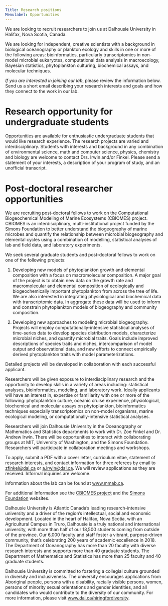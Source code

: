 ```yaml
---
Title: Research positions
Menulabel: Opportunities
---
```


We are looking to recruit researchers to join us at Dalhousie
University in Halifax, Nova Scotia, Canada.

We are looking for independent, creative scientists
with a background in biological oceanography or plankton ecology
and skills in one or more of the following areas: bioinformatics,
particularly transcriptomics in non-model microbial eukaryotes,
computational data analysis in macroecology, Bayesian statistics,
phytoplankton culturing, biochemical assays, and molecular techniques.

*If you are interested in joining our lab*, please review the information below. Send us a short email describing your research interests and goals and how they connect to the work in our lab.

# Research opportunity for undergraduate students

Opportunities are available for enthusiastic undergraduate students
that would like research experience. The research projects are
varied and interdisciplinary. Students with interests and background
in any combination of environmental science, math and computer
science, physics, chemistry and biology are welcome to contact Drs.
Irwin and/or Finkel. Please send a statement of your interests, a
description of your program of study, and an unofficial transcript.

# Post-doctoral researcher opportunities

We are recruiting post-doctoral fellows to
work on the Computational Biogeochemical Modeling of Marine Ecosystems
(CBIOMES) project. CBIOMES is an interdisciplinary, multi-institutional
project funded by the Simons Foundation to better understand the
biogeography of marine microbes and quantify the relationship between
microbial biogeography and elemental cycles using a combination of
modelling, statistical analyses of lab and field data, and laboratory
experiments.

We seek several graduate students and post-doctoral fellows to work
on one of the following projects:

1. Developing new models of phytoplankton growth and elemental
composition with a focus on macromolecular composition.  A major
goal of the project is to obtain new data on the growth rate and
macromolecular and elemental composition of ecologically and
biogeochemically important phytoplankton from across the tree of
life. We are also interested in integrating physiological and
biochemical data with transcriptomic data.  In aggregate these data
will be used to inform and constrain phytoplankton models of
biogeography and community composition.

2. Developing new approaches to modeling microbial biogeography.
Projects will employ computationally-intensive statistical analyses
of time-series data to develop species distribution models,
characterize microbial niches, and quantify microbial traits. Goals
include improved descriptions of species traits and niches,
intercomparison of model output and observational data, and new
efforts to connect empirically derived phytoplankton traits with
model parameterizations.

Detailed projects will be developed in collaboration with each
successful applicant.

Researchers will be given exposure to interdisciplinary research
and the opportunity to develop skills in a variety of areas including:
statistical analyses, bioinformatics, modeling, and laboratory
work. Ideally applicants will have an interest in, expertise or
familiarity with one or more of the following: phytoplankton culture,
oceanic cruise experience, physiological, biochemical and molecular
assays on phytoplankton, bioinformatics techniques especially
transcriptomics on non-model organisms, marine ecological modeling,
or computationally-intensive statistical analyses.

Researchers will join Dalhousie
University in the Oceanography or Mathematics and Statistics
departments to work with Dr. Zoe Finkel and Dr. Andrew Irwin. There
will be opportunities to interact with collaborating groups at MIT,
University of Washington, and the Simons Foundation. Researchers
will participate in collaboration meetings and workshops.

To apply, submit a PDF with a cover letter, curriculum vitae,
statement of research interests, and contact information for three
referees by email to zfinkel@dal.ca or a.irwin@dal.ca. We will
review applications as they are received. Informal inquiries are
welcome.

Information about the lab can be found at www.mmab.ca.

For additional Information see the [CBIOMES project](http://cbiomes.org/) and 
the [Simons Foundation](https://www.simonsfoundation.org/life-sciences/microbial-oceanography/simons-collaboration-on-computational-biogeochemical-modeling-of-marine-ecosystems/)  websites.

Dalhousie University is Atlantic Canada’s leading research-intensive
university and a driver of the region’s intellectual, social and
economic development. Located in the heart of Halifax, Nova Scotia,
with an Agricultural Campus in Truro, Dalhousie is a truly national
and international university, with more than half of our 18,500
students coming from outside of the province. Our 6,000 faculty and
staff foster a vibrant, purpose-driven community, that’s celebrating
200 years of academic excellence in 2018. The Department of
Oceanography has more than 20 faculty with diverse research interests
and supports more than 40 graduate students. The Department of
Mathematics and Statistics has more than 25 faculty and 40 graduate
students.

Dalhousie University is committed to fostering a collegial culture
grounded in diversity and inclusiveness. The university encourages
applications from Aboriginal people, persons with a disability,
racially visible persons, women, persons of minority sexual
orientations and gender identities, and all candidates who would
contribute to the diversity of our community. For more information,
please visit www.dal.ca/hiringfordiversity.




